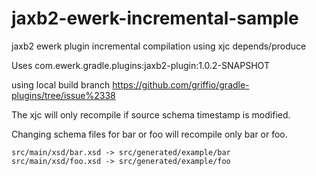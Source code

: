 # jaxb2-ewerk-incremental-sample
jaxb2 ewerk plugin incremental compilation using xjc depends/produce

Uses com.ewerk.gradle.plugins:jaxb2-plugin:1.0.2-SNAPSHOT

using local build branch https://github.com/griffio/gradle-plugins/tree/issue%2338

The xjc will only recompile if source schema timestamp is modified.

Changing schema files for bar or foo will recompile only bar or foo.

~~~
src/main/xsd/bar.xsd -> src/generated/example/bar
src/main/xsd/foo.xsd -> src/generated/example/foo
~~~

